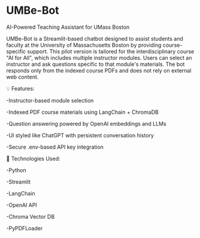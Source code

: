 # UMBe-Bot
AI-Powered Teaching Assistant for UMass Boston

UMBe-Bot is a Streamlit-based chatbot designed to assist students and faculty at the University of Massachusetts Boston by providing course-specific support. This pilot version is tailored for the interdisciplinary course "AI for All", which includes multiple instructor modules. Users can select an instructor and ask questions specific to that module's materials. The bot responds only from the indexed course PDFs and does not rely on external web content.

💡 Features:

-Instructor-based module selection

-Indexed PDF course materials using LangChain + ChromaDB

-Question answering powered by OpenAI embeddings and LLMs

-UI styled like ChatGPT with persistent conversation history

-Secure .env-based API key integration


🚀 Technologies Used:

-Python

-Streamlit

-LangChain

-OpenAI API

-Chroma Vector DB

-PyPDFLoader
